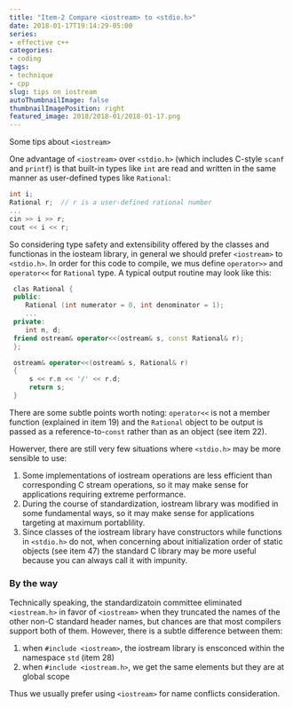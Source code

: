 ```yaml
---
title: "Item-2 Compare <iostream> to <stdio.h>"
date: 2018-01-17T19:14:29-05:00
series:
- effective c++
categories:
- coding
tags:
- technique
- cpp
slug: tips on iostream
autoThumbnailImage: false
thumbnailImagePosition: right
featured_image: 2018/2018-01/2018-01-17.png
---
```


Some tips about `<iostream>`
<!--more-->

One advantage of `<iostream>` over `<stdio.h>` (which includes C-style `scanf` and `printf`) is that built-in types like `int` are read and written in the same manner as user-defined types like `Rational`:

```cpp
int i;
Rational r;  // r is a user-defined rational number
...
cin >> i >> r;
cout << i << r;
```

So considering type safety and extensibility offered by the classes and functionas in the iosteam library, in general we should prefer `<iostream>` to `<stdio.h>`. In order for this code to compile, we mus define `operator>>` and `operator<<` for `Rational` type. A typical output routine may look like this:

```cpp
 clas Rational {
 public:
    Rational (int numerator = 0, int denominator = 1);
    ...
 private:
    int n, d;
 friend ostream& operator<<(ostream& s, const Rational& r);
 };

 ostream& operator<<(ostream& s, Rational& r) 
 {
     s << r.n << '/' << r.d;
     return s;
 }
```

There are some subtle points worth noting: `operator<<` is not a member function (explained in item 19) and the `Rational` object to be output is passed as a reference-to-`const` rather than as an object (see item 22).

Howerver, there are still very few situations where `<stdio.h>` may be more sensible to use:

1. Some implementations of iostream operations are less efficient than corresponding C stream operations, so it may make sense for applications requiring extreme performance.
2. During the course of standardization, iostream library was modified in some fundamental ways, so it may make sense for applications targeting at maximum portablility.
3. Since classes of the iostream library have constructors while functions in `<stdio.h>` do not, when concerning about initialization order of static objects (see item 47) the standard C library may be more useful because you can always call it with impunity.

### By the way

Technically speaking, the standardizatoin committee eliminated `<iostream.h>` in favor of `<iostream>` when they truncated the names of the other non-C standard header names, but chances are that most compilers support both of them. However, there is a subtle difference between them:

1. when `#include <iostream>`, the iostream library is ensconced within the namespace `std` (item 28)
2. when `#include <iostream.h>`, we get the same elements but they are at global scope

Thus we usually prefer using `<iostream>` for name conflicts consideration.
